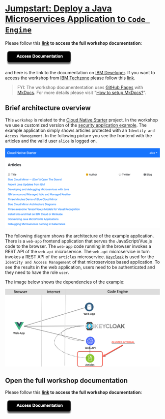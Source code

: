 # [Jumpstart: Deploy a Java Microservices Application to `Code Engine`](https://ibm.github.io/ce-cns)
 
Please follow this **[link](https://ibm.github.io/ce-cns) to access the full workshop documentation**:

[![](documentation/images/button-documentation.png)](https://ibm.github.io/ce-cns)

and here is the link to the documentation on [IBM Developer](https://developer.ibm.com/tutorials/deploy-a-java-microservices-application-to-ibm-cloud-code-engine/#labs).
If you want to access the workshop from [IBM Techzone](https://techzone.ibm.com) please follow this [link](https://techzone.ibm.com/collection/an-example-to-deploy-a-existing-java-microservices-based-application-to-codeengine).

> FYI: The workshop documententation uses [GitHub Pages](https://pages.github.com/) with [MkDocs](https://www.mkdocs.org/please). For more details please visit "[How to setup MkDocs?](https://suedbroecker.net/2021/01/25/how-to-install-mkdocs-on-mac-and-setup-the-integration-to-github-pages/)".

## Brief architecture overview

This `workshop` is related to the [Cloud Native Starter](https://github.com/ibm/cloud-native-starter) project. In the workshop we use a customized version of the [security application example](https://developer.ibm.com/languages/java/tutorials/secure-your-java-microservices-application-workshop/). The example application simply shows articles protected with an `Identity and Access Manegement`. In the following picture you see the frontend with the articles and the valid user `alice` is logged on.

![](documentation/images/cns-ce-example-application-00.png)

The following diagram shows the architecture of the example application. There is a `web-app` frontend application that serves the JavaScript/Vue.js code to the browser. The `web-app` code running in the browser invokes a REST API of the `web-api` microservice. The `web-api` microservice in turn invokes a REST API of the `articles` microservice. [`Keycloak`](https://www.keycloak.org/) is used for the `Identity and Access Management` of that microservices based application. To see the results in the web application, users need to be authenticated and they need to have the role `user`.

The image below shows the dependencies of the example:

![](documentation/images/cns-ce-architecture.png)

## Open the full workshop documentation

Please follow this **[link](https://ibm.github.io/ce-cns) to access the full workshop documentation**:

[![](documentation/images/button-documentation.png)](https://ibm.github.io/ce-cns)